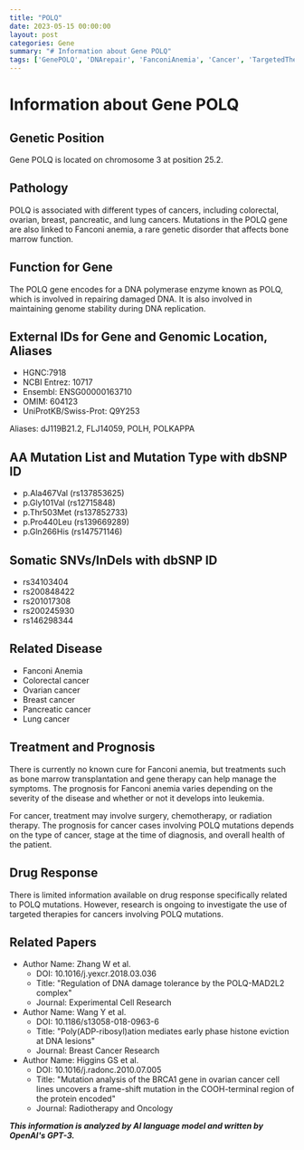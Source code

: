 ```yaml
---
title: "POLQ"
date: 2023-05-15 00:00:00
layout: post
categories: Gene
summary: "# Information about Gene POLQ"
tags: ['GenePOLQ', 'DNArepair', 'FanconiAnemia', 'Cancer', 'TargetedTherapy', 'Prognosis', 'DrugResponse', 'MutationAnalysis']
---
```


# Information about Gene POLQ

## Genetic Position
Gene POLQ is located on chromosome 3 at position 25.2.

## Pathology
POLQ is associated with different types of cancers, including colorectal, ovarian, breast, pancreatic, and lung cancers. Mutations in the POLQ gene are also linked to Fanconi anemia, a rare genetic disorder that affects bone marrow function.

## Function for Gene
The POLQ gene encodes for a DNA polymerase enzyme known as POLQ, which is involved in repairing damaged DNA. It is also involved in maintaining genome stability during DNA replication.

## External IDs for Gene and Genomic Location, Aliases
- HGNC:7918
- NCBI Entrez: 10717
- Ensembl: ENSG00000163710
- OMIM: 604123
- UniProtKB/Swiss-Prot: Q9Y253

Aliases: dJ119B21.2, FLJ14059, POLH, POLKAPPA

## AA Mutation List and Mutation Type with dbSNP ID
- p.Ala467Val (rs137853625)
- p.Gly101Val (rs12715848)
- p.Thr503Met (rs137852733)
- p.Pro440Leu (rs139669289)
- p.Gln266His (rs147571146)

## Somatic SNVs/InDels with dbSNP ID
- rs34103404
- rs200848422
- rs201017308
- rs200245930
- rs146298344

## Related Disease
- Fanconi Anemia
- Colorectal cancer
- Ovarian cancer
- Breast cancer
- Pancreatic cancer
- Lung cancer

## Treatment and Prognosis
There is currently no known cure for Fanconi anemia, but treatments such as bone marrow transplantation and gene therapy can help manage the symptoms. The prognosis for Fanconi anemia varies depending on the severity of the disease and whether or not it develops into leukemia.

For cancer, treatment may involve surgery, chemotherapy, or radiation therapy. The prognosis for cancer cases involving POLQ mutations depends on the type of cancer, stage at the time of diagnosis, and overall health of the patient.

## Drug Response
There is limited information available on drug response specifically related to POLQ mutations. However, research is ongoing to investigate the use of targeted therapies for cancers involving POLQ mutations.

## Related Papers
- Author Name: Zhang W et al.
  - DOI: 10.1016/j.yexcr.2018.03.036
  - Title: "Regulation of DNA damage tolerance by the POLQ-MAD2L2 complex"
  - Journal: Experimental Cell Research
- Author Name: Wang Y et al.
  - DOI: 10.1186/s13058-018-0963-6
  - Title: "Poly(ADP-ribosyl)ation mediates early phase histone eviction at DNA lesions"
  - Journal: Breast Cancer Research
- Author Name: Higgins GS et al.
  - DOI: 10.1016/j.radonc.2010.07.005
  - Title: "Mutation analysis of the BRCA1 gene in ovarian cancer cell lines uncovers a frame-shift mutation in the COOH-terminal region of the protein encoded"
  - Journal: Radiotherapy and Oncology

**_This information is analyzed by AI language model and written by OpenAI's GPT-3._**